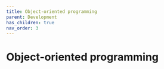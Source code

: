 ```yaml
---
title: Object-oriented programming
parent: Development
has_children: true
nav_order: 3
---
```


# Object-oriented programming